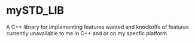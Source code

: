 # mySTD_LIB
A C++ library for implementing features wanted and knockoffs of features currently unavailable to me in C++ and or on my specfic platform
